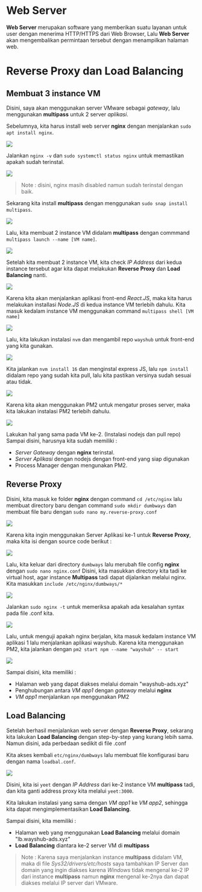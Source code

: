 # Web Server
**Web Server** merupakan software yang memberikan suatu layanan untuk user dengan menerima HTTP/HTTPS dari Web Browser, Lalu **Web Server** akan mengembalikan permintaan tersebut dengan menampilkan halaman web.

# Reverse Proxy dan Load Balancing
## Membuat 3 instance VM
Disini, saya akan menggunakan server VMware sebagai _gateway_, lalu menggunakan **multipass** untuk 2 server _aplikasi_.

Sebelumnya, kita harus install web server **nginx** dengan menjalankan `sudo apt install nginx`.

![](https://github.com/ademuh/devops13-dumbways-s1/blob/main/day-7/media/1.png?raw=true)

Jalankan `nginx -v` dan `sudo systemctl status nginx` untuk memastikan apakah sudah terinstal.

![](https://github.com/ademuh/devops13-dumbways-s1/blob/main/day-7/media/2.png?raw=true)

> Note : disini, nginx masih disabled namun sudah terinstal dengan baik.

Sekarang kita install **multipass** dengan menggunakan `sudo snap install multipass`.

![](https://github.com/ademuh/devops13-dumbways-s1/blob/main/day-7/media/3.png?raw=true)

Lalu, kita membuat 2 instance VM didalam **multipass** dengan commmand `multipass launch --name [VM name]`.

![](https://github.com/ademuh/devops13-dumbways-s1/blob/main/day-7/media/3-1.png?raw=true)

Setelah kita membuat 2 instance VM, kita check _IP Address_ dari kedua instance tersebut agar kita dapat melakukan **Reverse Proxy** dan **Load Balancing** nanti.

![](https://github.com/ademuh/devops13-dumbways-s1/blob/main/day-7/media/3-4.png?raw=true)

Karena kita akan menjalankan aplikasi front-end _React.JS_, maka kita harus melakukan installasi _Node.JS_ di kedua instance VM terlebih dahulu.
Kita masuk kedalam instance VM menggunakan command `multipass shell [VM name]`

![](https://github.com/ademuh/devops13-dumbways-s1/blob/main/day-7/media/3-3.png?raw=true)

Lalu, kita lakukan instalasi `nvm` dan mengambil repo `wayshub` untuk front-end yang kita gunakan.

![](https://github.com/ademuh/devops13-dumbways-s1/blob/main/day-7/media/4.png?raw=true)

Kita jalankan `nvm install 16` dan menginstal express JS, lalu `npm install` didalam repo yang sudah kita pull, lalu kita pastikan versinya sudah sesuai atau tidak.

![](https://github.com/ademuh/devops13-dumbways-s1/blob/main/day-7/media/4-1.png?raw=true)

Karena kita akan menggunakan PM2 untuk mengatur proses server, maka kita lakukan instalasi PM2 terlebih dahulu.

![](https://github.com/ademuh/devops13-dumbways-s1/blob/main/day-7/media/4-2.png?raw=true)

Lakukan hal yang sama pada VM ke-2. (Instalasi nodejs dan pull repo)
Sampai disini, harusnya kita sudah memiliki :
- _Server Gateway_ dengan **nginx** terinstal.
- _Server Aplikasi_ dengan nodejs dengan front-end yang siap digunakan
- Process Manager dengan mengunakan PM2.

## Reverse Proxy
Disini, kita masuk ke folder **nginx** dengan command `cd /etc/nginx` lalu membuat directory baru dengan command `sudo mkdir dumbways` dan membuat file baru dengan `sudo nano my.reverse-proxy.conf`

![](https://github.com/ademuh/devops13-dumbways-s1/blob/main/day-7/media/5-1.png?raw=true)

Karena kita ingin menggunakan Server Aplikasi ke-1 untuk **Reverse Proxy**, maka kita isi dengan source code berikut :

![](https://github.com/ademuh/devops13-dumbways-s1/blob/main/day-7/media/5-2.png?raw=true)

Lalu, kita keluar dari directory `dumbways` lalu merubah file config **nginx** dengan `sudo nano nginx.conf`
Disini, kita masukkan directory kita tadi ke virtual host, agar instance **Multipass** tadi dapat dijalankan melalui nginx.
Kita masukkan `include /etc/nginx/dumbways/*`

![](https://github.com/ademuh/devops13-dumbways-s1/blob/main/day-7/media/5-3.png?raw=true)

Jalankan `sudo nginx -t` untuk memeriksa apakah ada kesalahan syntax pada file .conf kita.

![](https://github.com/ademuh/devops13-dumbways-s1/blob/main/day-7/media/5-4.png?raw=true)

Lalu, untuk menguji apakah nginx berjalan, kita masuk kedalam instance VM aplikasi 1 lalu menjalankan aplikasi wayshub.
Karena kita menggunakan PM2, kita jalankan dengan `pm2 start npm --name "wayshub" -- start`

![](https://github.com/ademuh/devops13-dumbways-s1/blob/main/day-7/media/6.png?raw=true)

Sampai disini, kita memiliki :
- Halaman web yang dapat diakses melalui domain "wayshub-ads.xyz"
- Penghubungan antara _VM app1_ dengan _gateway_ melalui **nginx**
- _VM app1_ menjalankan `npm` menggunakan PM2

## Load Balancing
Setelah berhasil menjalankan web server dengan **Reverse Proxy**, sekarang kita lakukan **Load Balancing** dengan step-by-step yang kurang lebih sama.
Namun disini, ada perbedaan sedikit di file .conf

Kita akses kembali `etc/nginx/dumbways` lalu membuat file konfigurasi baru dengan nama `loadbal.conf`.

![](https://github.com/ademuh/devops13-dumbways-s1/blob/main/day-7/media/7.png?raw=true)

Disini, kita isi `yeet` dengan _IP Address_ dari ke-2 instance VM **multipass** tadi, dan kita ganti address proxy kita melalui `yeet:3000`.

Kita lakukan instalasi yang sama dengan _VM app1_ ke _VM app2_, sehingga kita dapat mengimplementasikan **Load Balancing**.

Sampai disini, kita memiliki :
- Halaman web yang menggunakan **Load Balancing** melalui domain "lb.wayshub-ads.xyz"
- **Load Balancing** diantara ke-2 server VM di **multipass**

> Note : Karena saya menjalankan instance **multipass** didalam VM, maka di file _Sys32/drivers/etc/hosts_ saya tambahkan IP Server dan domain yang ingin diakses karena _Windows_ tidak mengenal ke-2 IP dari instance **multipass** namun **nginx** mengenal ke-2nya dan dapat diakses melalui IP server dari VMware.


